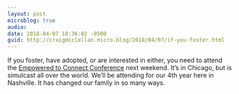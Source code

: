 ```yaml
---
layout: post
microblog: true
audio: 
date: 2018-04-07 18:36:02 -0500
guid: http://craigmcclellan.micro.blog/2018/04/07/if-you-foster.html
---
```

If you foster, have adopted, or are interested in either, you need to attend the [Empowered to Connect Conference](https://showhope.org/our-work/pre-post-adoption-support/empowered-to-connect/) next weekend. It’s in Chicago, but is simulcast all over the world. We’ll be attending for our 4th year here in Nashville. It has changed our family in so many ways.
